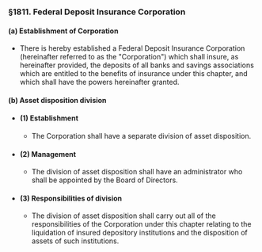 ### §1811. Federal Deposit Insurance Corporation
#### (a) Establishment of Corporation
* There is hereby established a Federal Deposit Insurance Corporation (hereinafter referred to as the "Corporation") which shall insure, as hereinafter provided, the deposits of all banks and savings associations which are entitled to the benefits of insurance under this chapter, and which shall have the powers hereinafter granted.

#### (b) Asset disposition division
* #### (1) Establishment
  * The Corporation shall have a separate division of asset disposition.

* #### (2) Management
  * The division of asset disposition shall have an administrator who shall be appointed by the Board of Directors.

* #### (3) Responsibilities of division
  * The division of asset disposition shall carry out all of the responsibilities of the Corporation under this chapter relating to the liquidation of insured depository institutions and the disposition of assets of such institutions.